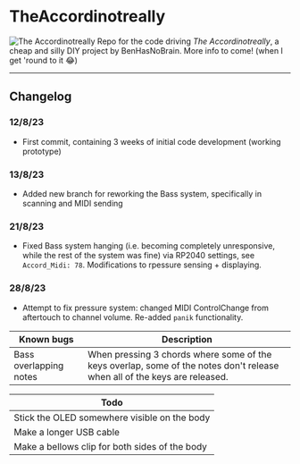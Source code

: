# TheAccordinotreally
![The Accordinotreally](Images/mainDisplay.jpg)
Repo for the code driving _The Accordinotreally_, a cheap and silly DIY project by BenHasNoBrain. More info to come! (when I get 'round to it :joy:)

---

## Changelog
### 12/8/23
* First commit, containing 3 weeks of initial code development (working prototype)
### 13/8/23
* Added new branch for reworking the Bass system, specifically in scanning and MIDI sending
### 21/8/23
* Fixed Bass system hanging (i.e. becoming completely unresponsive, while the rest of the system was fine) via RP2040 settings, see `Accord_Midi: 78`. Modifications to rpessure sensing + displaying.
### 28/8/23
* Attempt to fix pressure system: changed MIDI ControlChange from aftertouch to channel volume. Re-added `panik` functionality.

|   Known bugs  |   Description |
|   ---         |   ---         |
| Bass overlapping notes    |   When pressing 3 chords where some of the keys overlap, some of the notes don't release when all of the keys are released.   |

|   Todo    |
|   ---     |
| Stick the OLED somewhere visible on the body  |
| Make a longer USB cable   |
| Make a bellows clip for both sides of the body |
